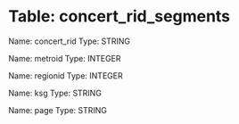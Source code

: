 Table: concert_rid_segments
===========================

Name: concert_rid
Type: STRING

Name: metroid
Type: INTEGER

Name: regionid
Type: INTEGER

Name: ksg
Type: STRING

Name: page
Type: STRING

